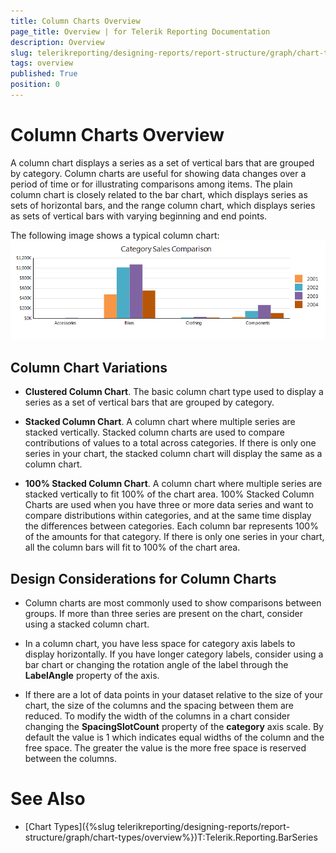 ```yaml
---
title: Column Charts Overview
page_title: Overview | for Telerik Reporting Documentation
description: Overview
slug: telerikreporting/designing-reports/report-structure/graph/chart-types/column-charts/overview
tags: overview
published: True
position: 0
---
```


# Column Charts Overview



A column chart displays a series as a set of vertical bars that are grouped by category. Column charts are useful for
        showing data changes over a period of time or for illustrating comparisons among items. The plain column chart is closely related
        to the bar chart, which displays series as sets of horizontal bars, and the range column chart, which displays series as sets of
        vertical bars with varying beginning and end points.
      

The following image shows a typical column chart:  
  ![Column Chart](images/Graph/ColumnChart.png)

## Column Chart Variations

* __Clustered Column Chart__. The basic column chart type used to display a series as a set of vertical bars that are grouped by category.
            

* __Stacked Column Chart__. A column chart where multiple series are stacked vertically.
              Stacked column charts are used to compare contributions of values to a total across categories. If there is only
              one series in your chart, the stacked column chart will display the same as a column chart.
            

* __100% Stacked Column Chart__. A column chart where multiple series are stacked vertically
              to fit 100% of the chart area. 100% Stacked Column Charts are used when you have three or more data series and want
              to compare distributions within categories, and at the same time display the differences between categories. Each column
              bar represents 100% of the amounts for that category. If there is only one series in your chart, all the column bars will
              fit to 100% of the chart area.
            

## Design Considerations for Column Charts

* Column charts are most commonly used to show comparisons between groups. If more than three series are
              present on the chart, consider using a stacked column chart.
            

* In a column chart, you have less space for category axis labels to display horizontally. If you have longer
              category labels, consider using a bar chart or changing the rotation angle of the label through the
              __LabelAngle__ property of the axis.
            

* If there are a lot of data points in your dataset relative to the size of your chart, the size of the columns
              and the spacing between them are reduced. To modify the width of the columns in a chart consider changing the
              __SpacingSlotCount__ property of the __category__ axis scale. By default the
              value is 1 which indicates equal widths of the column and the free space. The greater the value is the more free space
              is reserved between the columns.
            

# See Also

 * [Chart Types]({%slug telerikreporting/designing-reports/report-structure/graph/chart-types/overview%})T:Telerik.Reporting.BarSeries
